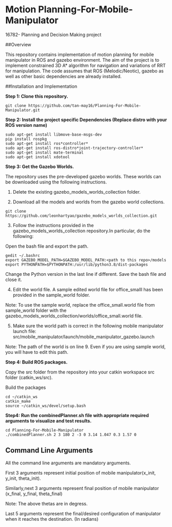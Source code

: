 # Motion Planning-For-Mobile-Manipulator
16782- Planning and Decision Making project


##Overview

This repository contains implementation of motion planning for mobile manipulator in ROS and gazebo environment. The aim of the project is to implement constrained 3D A* algorithm for navigation and variations of RRT for manipulation.
The code assumes that ROS (Melodic/Neotic), gazebo as well as other basic dependencies are already installed.

##Installation and Implementation

**Step 1: Clone this repository.**

```shell
git clone https://github.com/tan-may16/Planning-For-Mobile-Manipulator.git
```

**Step 2: Install the project specific Dependencies (Replace distro with your ROS version name)**

```shell
sudo apt-get install libmove-base-msgs-dev
pip install rospkg
sudo apt-get install ros*controller*
sudo apt-get install ros-distro*joint-trajectory-controller*
sudo apt-get install mate-terminal
sudo apt-get install xdotool
```

**Step 3: Get the Gazebo Worlds.**

The repository uses the pre-developed gazebo worlds. These worlds can be downloaded using the following instructions.

1. Delete the existing gazebo_models_worlds_collection folder.

2. Download all the models and worlds from the gazebo world collections.

```shell
git clone https://github.com/leonhartyao/gazebo_models_worlds_collection.git
```

3. Follow the instructions provided in the gazebo_models_worlds_collection repository.In particular, do the following:

Open the bash file and export the path.

```shell
gedit ~/.bashrc
export GAZEBO_MODEL_PATH=$GAZEBO_MODEL_PATH:<path to this repo>/models
export PYTHONPATH=$PYTHONPATH:/usr/lib/python3.8/dist-packages
```
Change the Python version in the last line if different. Save the bash file and close it. 


4. Edit the world file. A sample edited world file for office_smalll has been provided in the sample_world folder.

Note: To use the sample world, replace the office_small.world file from sample_world folder with the gazebo_models_worlds_collection/worlds/office_small.world file.

5. Make sure the world path is correct in the following mobile manipulator launch file: src/mobile_manipulator/launch/mobile_manipulator_gazebo.launch

Note: The path of the world is on line 9. Even if you are using sample world, you will have to edit this path.

**Step 4: Build ROS packages.**

Copy the src folder from the repository into your catkin workspace src folder (catkin_ws/src).

Build the packages
```shell
cd ~/catkin_ws
catkin_make
source ~/catkin_ws/devel/setup.bash
```

**Step4: Run the combinedPlanner.sh file with appropriate required arguments to visualize and test results.**
```shell
cd Planning-For-Mobile-Manipulator
./combinedPlanner.sh 2 3 180 2 -3 0 3.14 1.047 0.3 1.57 0
```
## Command Line Arguments

All the command line arguments are mandatory arguments.

First 3 arguments represent initial position of mobile manipulator(x_init, y_init, theta_init). 

Similarly,next 3 arguments represent final position of mobile manipulator (x_final, y_final, theta_final)

 Note: The above thetas are in degress.
 
 Last 5 arguments represent the final/desired configuration of manipulator when it reaches the destination. (In radians)
 
 
 
